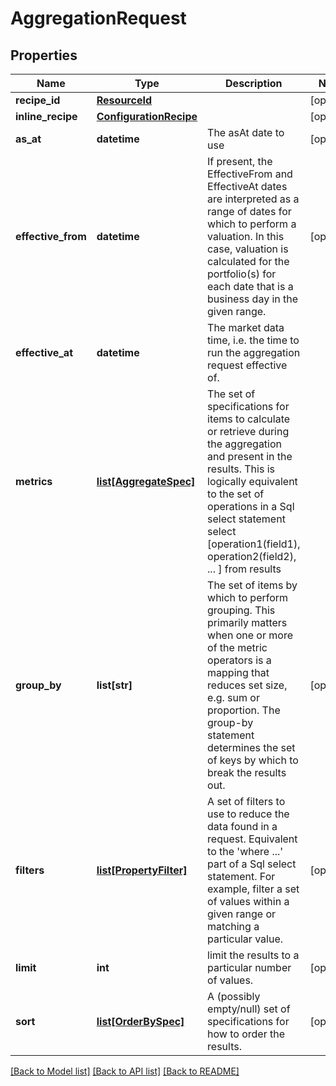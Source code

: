 # AggregationRequest

## Properties
Name | Type | Description | Notes
------------ | ------------- | ------------- | -------------
**recipe_id** | [**ResourceId**](ResourceId.md) |  | [optional] 
**inline_recipe** | [**ConfigurationRecipe**](ConfigurationRecipe.md) |  | [optional] 
**as_at** | **datetime** | The asAt date to use | [optional] 
**effective_from** | **datetime** | If present, the EffectiveFrom and EffectiveAt dates are interpreted as a range of dates for which to perform a valuation.  In this case, valuation is calculated for the portfolio(s) for each date that is a business day in the given range. | [optional] 
**effective_at** | **datetime** | The market data time, i.e. the time to run the aggregation request effective of. | 
**metrics** | [**list[AggregateSpec]**](AggregateSpec.md) | The set of specifications for items to calculate or retrieve during the aggregation and present in the results.  This is logically equivalent to the set of operations in a Sql select statement  select [operation1(field1), operation2(field2), ... ] from results | 
**group_by** | **list[str]** | The set of items by which to perform grouping. This primarily matters when one or more of the metric operators is a mapping  that reduces set size, e.g. sum or proportion. The group-by statement determines the set of keys by which to break the results out. | [optional] 
**filters** | [**list[PropertyFilter]**](PropertyFilter.md) | A set of filters to use to reduce the data found in a request. Equivalent to the &#39;where ...&#39; part of a Sql select statement.  For example, filter a set of values within a given range or matching a particular value. | [optional] 
**limit** | **int** | limit the results to a particular number of values. | [optional] 
**sort** | [**list[OrderBySpec]**](OrderBySpec.md) | A (possibly empty/null) set of specifications for how to order the results. | [optional] 

[[Back to Model list]](../README.md#documentation-for-models) [[Back to API list]](../README.md#documentation-for-api-endpoints) [[Back to README]](../README.md)


